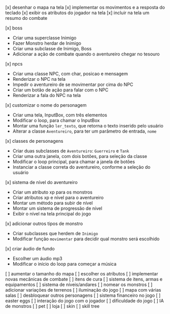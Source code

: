 [x] desenhar o mapa na tela
[x] implementar os movimentos e a resposta do teclado
[x] exibir os atributos do jogador na tela
[x] incluir na tela um resumo do combate

[x] boss
- Criar uma superclasse Inimigo
- Fazer Monstro herdar de Inimigo
- Criar uma subclasse de Inimigo, Boss
- Adicionar a ação de combate quando o aventureiro chegar no tesouro

[x] npcs
- Criar uma classe NPC, com char, posicao e mensagem
- Renderizar o NPC na tela
- Impedir o aventureiro de se movimentar por cima do NPC
- Criar um botão de ação para falar com o NPC
- Renderizar a fala do NPC na tela

[x] customizar o nome do personagem
- Criar uma tela, InputBox, com três elementos
- Modificar o loop, para chamar o InputBox
- Montar uma função `ler_texto`, que retorna o texto inserido pelo usuário
- Alterar a classe `Aventureiro`, para ter um parâmetro de entrada, `nome`

[x] classes de personagens
- Criar duas subclasses de `Aventureiro`: `Guerreiro` e `Tank`
- Criar uma outra janela, com dois botões, para seleção da classe
- Modificar o loop principal, para chamar a janela de botões
- Instanciar a classe correta do aventureiro, conforme a seleção do usuário

[x] sistema de nível do aventureiro
- Criar um atributo xp para os monstros
- Criar atributos xp e nível para o aventureiro
- Montar um método para subir de nível
- Montar um sistema de progressão de nível
- Exibir o nível na tela principal do jogo

[x] adicionar outros tipos de monstro
- Criar subclasses que herdem de `Inimigo`
- Modificar função `movimentar` para decidir qual monstro será escolhido

[x] criar áudio de fundo
- Escolher um áudio mp3
- Modificar o início do loop para começar a música



[ ] aumentar o tamanho do mapa
[ ] escolher os atributos
[ ] implementar novas mecânicas de combate
[ ] itens de cura
[ ] sistema de itens, armas e equipamentos
[ ] sistema de níveis/andares
[ ] nomear os monstros
[ ] adicionar variações de terrenos
[ ] iluminação do jogo
[ ] mapa com várias salas
[ ] desbloquear outros personagens
[ ] sistema financeiro no jogo
[ ] easter eggs
[ ] interação do jogo com o jogador
[ ] dificuldade do jogo
[ ] IA de monstros
[ ] pet
[ ] loja
[ ] skin
[ ] skill tree
